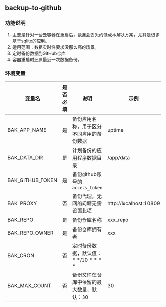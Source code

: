 ## backup-to-github
### 功能说明
1. 主要是针对一些云容器在重启后，数据会丢失的低成本解决方案，尤其是很多基于sqlite的应用。
2. 适用范围：数据实时性要求没那么高的场景。
3. 定时备份数据到GitHub仓库
4. 容器重启时还原最近一次数据备份。
### 环境变量
| 变量名              | 是否必填 | 说明                          | 示例                     |
|------------------|------|-----------------------------|------------------------|
| BAK_APP_NAME     | 是    | 备份应用名称，用于区分不同应用的备份数据        | uptime                 |
| BAK_DATA_DIR     | 是    | 计划备份的应用程序数据目录               | /app/data              |
| BAK_GITHUB_TOKEN | 是    | 备份github账号的`access_token`   |                        |
| BAK_PROXY        | 否    | 备份代理，无网络问题无需设置此项            | http://localhost:10809 |
| BAK_REPO         | 是    | 备份仓库名称                      | xxx_repo               |
| BAK_REPO_OWNER   | 是    | 备份仓库拥有者                     | xxx                    |
| BAK_CRON         | 否    | 定时备份数据，默认值：  * */10 * * * * |                        |
| BAK_MAX_COUNT    | 否    | 备份文件在仓库中保留的最大数量，默认：30       | 30                     |
